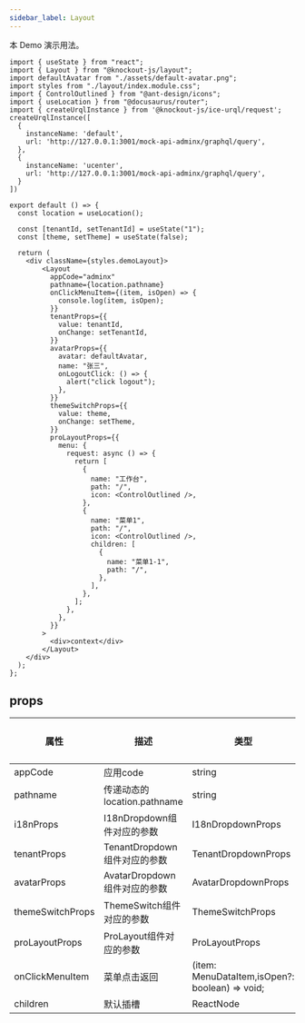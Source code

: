 ```yaml
---
sidebar_label: Layout
---
```


本 Demo 演示用法。

```tsx preview
import { useState } from "react";
import { Layout } from "@knockout-js/layout";
import defaultAvatar from "./assets/default-avatar.png";
import styles from "./layout/index.module.css";
import { ControlOutlined } from "@ant-design/icons";
import { useLocation } from "@docusaurus/router";
import { createUrqlInstance } from '@knockout-js/ice-urql/request';
createUrqlInstance([
  {
    instanceName: 'default',
    url: 'http://127.0.0.1:3001/mock-api-adminx/graphql/query',
  },
  {
    instanceName: 'ucenter',
    url: 'http://127.0.0.1:3001/mock-api-adminx/graphql/query',
  }
])

export default () => {
  const location = useLocation();

  const [tenantId, setTenantId] = useState("1");
  const [theme, setTheme] = useState(false);

  return (
    <div className={styles.demoLayout}>
        <Layout
          appCode="adminx"
          pathname={location.pathname}
          onClickMenuItem={(item, isOpen) => {
            console.log(item, isOpen);
          }}
          tenantProps={{
            value: tenantId,
            onChange: setTenantId,
          }}
          avatarProps={{
            avatar: defaultAvatar,
            name: "张三",
            onLogoutClick: () => {
              alert("click logout");
            },
          }}
          themeSwitchProps={{
            value: theme,
            onChange: setTheme,
          }}
          proLayoutProps={{
            menu: {
              request: async () => {
                return [
                  {
                    name: "工作台",
                    path: "/",
                    icon: <ControlOutlined />,
                  },
                  {
                    name: "菜单1",
                    path: "/",
                    icon: <ControlOutlined />,
                    children: [
                      {
                        name: "菜单1-1",
                        path: "/",
                      },
                    ],
                  },
                ];
              },
            },
          }}
        >
          <div>context</div>
        </Layout>
    </div>
  );
};
```

## props

<!-- <ReactDocgenProps path="../src/components/layout/index.tsx"></ReactDocgenProps> -->

| 属性             | 描述                         | 类型                                           | 必填 | 默认值 |
| ---------------- | ---------------------------- | ---------------------------------------------- | ---- | ------ |
| appCode          | 应用code                     | string                                         | ✅   | -      |
| pathname         | 传递动态的 location.pathname | string                                         | ✅   | -      |
| i18nProps        | I18nDropdown组件对应的参数   | I18nDropdownProps                              | ❌   | -      |
| tenantProps      | TenantDropdown组件对应的参数 | TenantDropdownProps                            | ✅   | -      |
| avatarProps      | AvatarDropdown组件对应的参数 | AvatarDropdownProps                            | ✅   | -      |
| themeSwitchProps | ThemeSwitch组件对应的参数    | ThemeSwitchProps                               | ✅   | -      |
| proLayoutProps   | ProLayout组件对应的参数      | ProLayoutProps                                 | ❌   | -      |
| onClickMenuItem  | 菜单点击返回                 | (item: MenuDataItem,isOpen?: boolean) => void; | ❌   | -      |
| children         | 默认插槽                     | ReactNode                                      | ✅   | -      |
